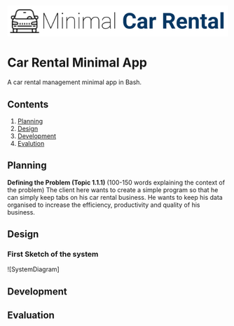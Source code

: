 ![CarRental](logo.png)

Car Rental Minimal App
===========================

A car rental management minimal app in Bash.

Contents
-----
  1. [Planning](#planning)
  1. [Design](#design)
  1. [Development](#development)
  1. [Evalution](#evaluation)

Planning
----------
**Defining the Problem (Topic 1.1.1)**
(100-150 words explaining the context of the problem)
The client here wants to create a simple program so that he can simply keep tabs on his car rental business. He wants to keep his data organised to increase the efficiency, productivity and quality of his business. 


Design
---------
### First Sketch of the system
![SystemDiagram]

Development
--------

Evaluation
-----------



